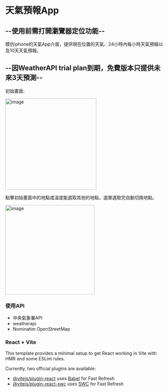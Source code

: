# 天氣預報App

## --使用前需打開瀏覽器定位功能--

模仿iphone的天氣App介面，提供現在位置的天氣、24小時內每小時天氣預報以及10天天氣預報。

## --因WeatherAPI trial plan到期，免費版本只提供未來3天預測--

初始畫面:

<img width="286" alt="image" src="https://github.com/dd3dd/ReactWeatherApp/assets/85333339/c041a376-54c7-4202-a5af-96e63e7178d6">

點擊初始畫面中的地點或溫度能選取其他的地點，選單選取完自動切換地點。

<img width="280" alt="image" src="https://github.com/dd3dd/ReactWeatherApp/assets/85333339/a8e035f1-c6a5-4e6a-a2b5-9d926c55d4de">

### 使用API
- 中央氣象署API
- weatherapi
- Nominatim OpenStreetMap

### React + Vite

This template provides a minimal setup to get React working in Vite with HMR and some ESLint rules.

Currently, two official plugins are available:

- [@vitejs/plugin-react](https://github.com/vitejs/vite-plugin-react/blob/main/packages/plugin-react/README.md) uses [Babel](https://babeljs.io/) for Fast Refresh
- [@vitejs/plugin-react-swc](https://github.com/vitejs/vite-plugin-react-swc) uses [SWC](https://swc.rs/) for Fast Refresh

